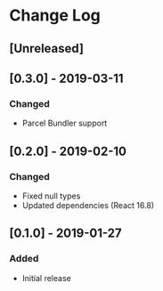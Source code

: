 # Change Log

## [Unreleased]

## [0.3.0] - 2019-03-11
### Changed
- Parcel Bundler support

## [0.2.0] - 2019-02-10
### Changed
- Fixed null types
- Updated dependencies (React 16.8)

## [0.1.0] - 2019-01-27
### Added
- Initial release
